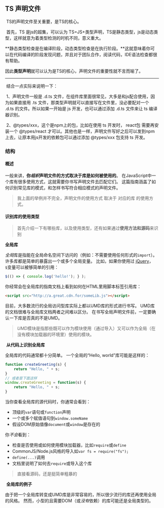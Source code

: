 ## TS 声明文件

​	TS的声明文件至关重要，是TS的核心。

​	首先，TS 是js的超集，可以认为 TS=JS+类型声明，TS是静态类型，js是动态类型，这样就意为着类型检测的时机不同，意义重大。

​	**静态类型检查是在编译阶段，动态类型检查是在执行阶段。**这就意味着你可以在代码编译的阶段发现问题，并且对于团队合作，阅读代码，IDE语法检查都很有帮助。

​	因此**类型声明**就可以认为是TS的核心，声明文件的重要性就不言而喻了。

---

​	结合一点实际来说明一下：

​	1、声明文件一般是 .d.ts 文件，在组件库里面很常见，大多是和js配合使用，因为如果直接用 .ts 文件，那类型声明就可以直接写在文件里，没必要配对一个 .d.ts 的文件。所以如果一开始是 js 开发，也可以通过添加 .d.ts 文件来让 ts 编译器识别。

​	2、@types/xxx，这个是npm上的包，比如在使用 ts 开发时， react包 需要再安装一个 @types/react 才可以。其他也是一样，声明文件写好之后可以发到npm上去，让原本用js开发的依赖包可以通过添加 @types/xxx 包支持 ts 开发。



### 结构

#### 概述

​	一般来讲，**你*组织*声明文件的方式取决于库是如何被使用的**。 在JavaScript中一个库有很多使用方式，这就需要你书写声明文件去匹配它们。 这篇指南涵盖了如何识别常见库的模式，和怎样书写符合相应模式的声明文件。

> 我上面的举例并不完全，声明文件的使用方式 取决于 对应的库 的使用方式。



#### 识别库的使用类型

> 首先介绍一下有哪些库，以及使用类型，还有如果通过**使用方法和源码**来识别

**全局库**

*全局*库是指能在全局命名空间下访问的（例如：不需要使用任何形式的`import`）。 许多库都是简单的暴露出一个或多个全局变量。 比如，如果你使用过 [jQuery](https://jquery.com/)，`$`变量可以被够简单的引用：

```js
$(() => { console.log('hello!'); } );
```

你经常会在全局库的指南文档上看到如何在HTML里用脚本标签引用库：

```html
<script src="http://a.great.cdn.for/someLib.js"></script>
```

目前，大多数流行的全局访问型库实际上都以UMD库的形式进行书写。 UMD库的文档很难与全局库文档两者之间难以区分。 在书写全局声明文件前，一定要确认一下库是否真的不是UMD。

> *UMD*模块是指那些既可以作为模块使用（通过导入）又可以作为全局（在没有模块加载器的环境里）使用的模块。

​	**从代码上识别全局库**

全局库的代码通常都十分简单。 一个全局的“Hello, world”库可能是这样的：

```js
function createGreeting(s) {
    return "Hello, " + s;
}
// 或者是下面这样
window.createGreeting = function(s) {
    return "Hello, " + s;
}
```

当你查看全局库的源代码时，你通常会看到：

- 顶级的`var`语句或`function`声明
- 一个或多个赋值语句到`window.someName`
- 假设DOM原始值像`document`或`window`是存在的

你*不会*看到：

- 检查是否使用或如何使用模块加载器，比如`require`或`define`
- CommonJS/Node.js风格的导入如`var fs = require("fs");`
- `define(...)`调用
- 文档里说明了如何去`require`或导入这个库

> 直接看源码，还是挺简单粗暴的

​	**全局库的例子**

​	由于把一个全局库转变成UMD库是非常容易的，所以很少流行的库还再使用全局的风格。 然而，小型的且需要DOM（或*没有*依赖）的库可能还是全局类型的。